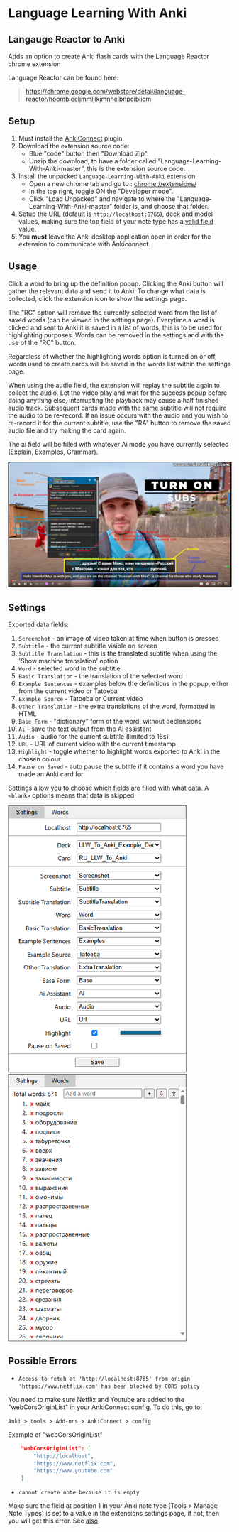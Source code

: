 # Language Learning With Anki

## Langauge Reactor to Anki

Adds an option to create Anki flash cards with the Language Reactor chrome extension

Language Reactor can be found here:
> https://chrome.google.com/webstore/detail/language-reactor/hoombieeljmmljlkjmnheibnpciblicm


## Setup

1) Must install the [AnkiConnect](https://ankiweb.net/shared/info/2055492159) plugin.
2) Download the extension source code: 
    - Blue "code" button then "Download Zip".
    - Unzip the download, to have a folder called "Language-Learning-With-Anki-master", this is the extension source code.
3) Install the unpacked `Language-Learning-With-Anki` extension.
    - Open a new chrome tab and go to : <chrome://extensions/>
    - In the top right, toggle ON the "Developer mode".
    - Click "Load Unpacked" and navigate to where the "Language-Learning-With-Anki-master" folder is, and choose that folder.
4) Setup the URL (default is `http://localhost:8765`), deck and model values, making sure the top field of your note type has a [valid field](#empty-note-error) value.
5) You **must** leave the Anki desktop application open in order for the extension to communicate with Ankiconnect.

## Usage

Click a word to bring up the definition popup. Clicking the Anki button will gather the relevant data and send it to Anki. To change what data is collected, click the extension icon to show the settings page.

The "RC" option will remove the currently selected word from the list of saved words (can be viewed in the settings page). Everytime a word is clicked and sent to Anki it is saved in a list of words, this is to be used for highlighting purposes. Words can be removed in the settings and with the use of the "RC" button.

Regardless of whether the highlighting words option is turned on or off, words used to create cards will be saved in the words list within the settings page.

When using the audio field, the extension will replay the subtitle again to collect the audio. Let the video play and wait for the success popup before doing anything else, interrupting the playback may cause a half finished audio track. Subsequent cards made with the same subtitle will not require the audio to be re-record. If an issue occurs with the audio and you wish to re-record it for the current subtitle, use the "RA" button to remove the saved audio file and try making the card again.

The ai field will be filled with whatever Ai mode you have currently selected (Explain, Examples, Grammar).

![bubble-screenshot](screenshots/fields.png)

## Settings

Exported data fields:

 1) `Screenshot` - an image of video taken at time when button is pressed
 2) `Subtitle` - the current subtitle visible on screen
 3) `Subtitle Translation` - this is the translated subtitle when using the 'Show machine translation' option
 4) `Word` - selected word in the subtitle
 5) `Basic Translation` - the translation of the selected word
 6) `Example Sentences` - examples below the definitions in the popup, either from the current video or Tatoeba
 7) `Example Source`  - Tatoeba or Current video
 8) `Other Translation` - the extra translations of the word, formatted in HTML
 9) `Base Form` - "dictionary" form of the word, without declensions
 10) `Ai` - save the text output from the Ai assistant
 11) `Audio` - audio for the current subtitle (limited to 16s)
 12) `URL` - URL of current video with the current timestamp
 13) `Highlight` - toggle whether to highlight words exported to Anki in the chosen colour
 14) `Pause on Saved` - auto pause the subtitle if it contains a word you have made an Anki card for

Settings allow you to choose which fields are filled with what data. A `<blank>` options means that data is skipped

![options-screenshot](/screenshots/settings.png)
![options-screenshot](/screenshots/words.PNG)

## Possible Errors

- `Access to fetch at 'http://localhost:8765' from origin 'https://www.netflix.com' has been blocked by CORS policy`

You need to make sure Netflix and Youtube are added to the "webCorsOriginList" in your AnkiConnect config. To do this, go to:

`Anki > tools > Add-ons > AnkiConnect > config`

Example of "webCorsOriginList"
```json
    "webCorsOriginList": [
        "http://localhost",
        "https://www.netflix.com",
        "https://www.youtube.com"
    ]
```

- `cannot create note because it is empty`<a id="empty-note-error"></a>

Make sure the field at position 1 in your Anki note type (Tools > Manage Note Types) is set to a value in the extensions settings page, if not, then you will get this error. See [also](https://github.com/ClearlyKyle/Language-Learning-With-Anki/issues/7#issuecomment-2510020695)